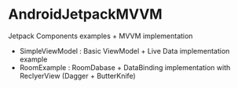 # AndroidJetpackMVVM
Jetpack Components examples + MVVM implementation  

- SimpleViewModel : Basic ViewModel + Live Data implementation example
- RoomExample : RoomDabase + DataBinding implementation with ReclyerView (Dagger + ButterKnife)
